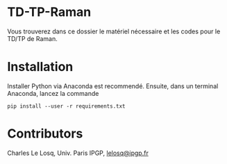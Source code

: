 # TD-TP-Raman

Vous trouverez dans ce dossier le matériel nécessaire et les codes pour le TD/TP de Raman.

# Installation

Installer Python via Anaconda est recommendé. Ensuite, dans un terminal Anaconda, lancez la commande

```pip install --user -r requirements.txt```

# Contributors

Charles Le Losq, Univ. Paris IPGP, lelosq@ipgp.fr
